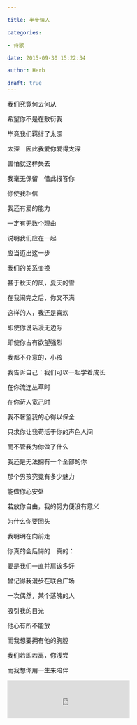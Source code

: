 ```yaml
---

title: 半步情人

categories:

- 诗歌

date: 2015-09-30 15:22:34

author: Herb

draft: true
---
```




我们究竟何去何从



希望你不是在敷衍我



毕竟我们羁绊了太深



太深　因此我爱你爱得太深



害怕就这样失去



我毫无保留　借此报答你



你使我相信



我还有爱的能力



一定有无数个理由



说明我们应在一起



应当迈出这一步



我们的关系变换



甚于秋天的风，夏天的雪



在我闹完之后，你又不满



这样的人，我还是喜欢



即使你说话漫无边际



即使你占有欲望强烈



我都不介意的，小孩



我告诉自己：我们可以一起学着成长



在你流连丛草时



在你苛人宽己时



我不奢望我的心得以保全



只求你让我苟活于你的声色人间



而不管我为你做了什么



我还是无法拥有一个全部的你



那个男孩究竟有多少魅力



能做你心安处



若放你自由，我的努力便没有意义



为什么你要回头



我明明在向前走



你真的会后悔的　真的：



要是我们一直并肩该多好



曾记得我漫步在联合广场



一次偶然，某个落魄的人



吸引我的目光



他心有所不能放



而我想要拥有他的胸膛



我们若即若离，你浅尝



而我想你用一生来陪伴



<iframe frameborder="no" border="0" marginwidth="0" marginheight="0" width=280 height=86 src="https://music.163.com/outchain/player?type=2&id=1478156&auto=1&height=66"></iframe>